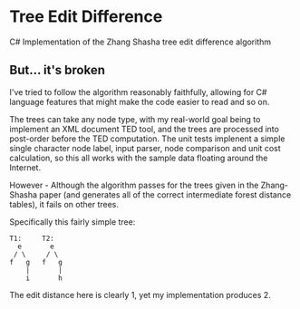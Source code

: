 # Tree Edit Difference
 C# Implementation of the Zhang Shasha tree edit difference algorithm

## But... it's broken

 I've tried to follow the algorithm reasonably faithfully, allowing for C# language features that might make the code easier to read and so on.
 
 The trees can take any node type, with my real-world goal being to implement an XML document TED tool, and the trees are processed into post-order before the TED computation.  The unit tests implenent a simple single character node label, input parser, node comparison and unit cost calculation, so this all works with the sample data floating around the Internet.
 
 However - Although the algorithm passes for the trees given in the Zhang-Shasha paper (and generates all of the correct intermediate forest distance tables), it fails on other trees.
 
 Specifically this fairly simple tree:
 
 ```
 T1:     T2:
   e       e
  / \     / \
 f   g   f   g
     |       |
     i       h
 ```
 
 The edit distance here is clearly 1, yet my implementation produces 2.
 
